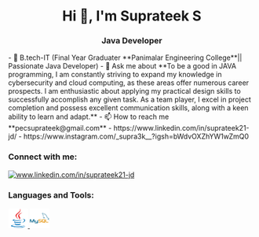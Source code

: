 <h1 align="center">Hi 👋, I'm Suprateek S</h1>
<h3 align="center">Java Developer</h3>
- 🔭 B.tech-IT (Final Year Graduater **Panimalar Engineering College**|| Passionate Java Developer)
- 💬 Ask me about **To be a good  in  JAVA programming, I am constantly striving to expand my knowledge in cybersecurity and cloud computing, as these areas offer numerous career prospects. I am enthusiastic about applying my practical design skills to successfully accomplish any given task. As a team player, I excel in project completion and possess excellent communication skills, along with a keen ability to learn and adapt.**
- 📫 How to reach me **pecsuprateek@gmail.com**
- https://www.linkedin.com/in/suprateek21-jd/
- https://www.instagram.com/_supra3k__?igsh=bWdvOXZhYW1wZmQ0
<h3 align="left">Connect with me:</h3>
<p align="left">
<a href="https://www.linkedin.com/in/suprateek21-jd/" target="blank"><img align="center" src="https://raw.githubusercontent.com/rahuldkjain/github-profile-readme-generator/master/src/images/icons/Social/linked-in-alt.svg" alt="www.linkedin.com/in/suprateek21-jd" height="30" width="40" /></a><a href="https://www.java.com" target="_blank" rel="noreferrer"></a>
 </p>
<h3 align="left">Languages and Tools:</h3>
 </a> <a href="https://www.java.com" target="_blank" rel="noreferrer"> <img src="https://raw.githubusercontent.com/devicons/devicon/master/icons/java/java-original.svg" alt="java" width="40" height="40"/> </a> <a href="https://www.mysql.com/" target="_blank" rel="noreferrer"> <img src="https://raw.githubusercontent.com/devicons/devicon/master/icons/mysql/mysql-original-wordmark.svg" alt="mysql" width="40" height="40"/> </a>
 
